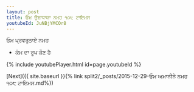 ```yaml
---
layout: post
title: ਓਮ ਉਸ਼ਾਧਾਯਾ ਨਮਹ ੧੦੮ ਟਾਇਮਸ
youtubeId: JuNBjYMCOr8
---
```

 
 
 ਓਮ ਪ੍ਰਵਰੁਠਾਏ ਨਮਹ  
 
 -  ਕੰਮ ਦਾ ਰੂਪ ਕੌਣ ਹੈ 
 
  
 
  
 
 
 
 
 
 


{% include youtubePlayer.html id=page.youtubeId %}
 
[Next]({{ site.baseurl }}{% link  split2/_posts/2015-12-29-ਓਮ ਅਮਾਨੀਨੇ ਨਮਹ ੧੦੮ ਟਾਇਮਸ.md%})
 
